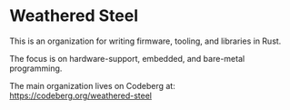 # Weathered Steel

This is an organization for writing firmware, tooling, and libraries in Rust.

The focus is on hardware-support, embedded, and bare-metal programming.

The main organization lives on Codeberg at: <https://codeberg.org/weathered-steel>

